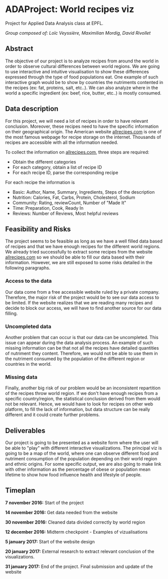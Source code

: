 # ADAProject: World recipes viz
Project for Applied Data Analysis class at EPFL.

*Group composed of: Loïc Veyssière, Maximilian Mordig, David Rivollet*

## Abstract
The objective of our project is to analyze recipes from around the world in order to observe cultural differences between world regions. We are going to use interactive and intuitive visualisation to show these differences expressed through the type of food populations eat. One example of such interactive graph would be to show by countries the nutriments contented in the recipes (ex: fat, proteins, salt, etc..). We can also analyze where in the world a specific ingredient (ex: beef, rice, butter, etc..) is mostly consumed.

## Data description
For this project, we will need a lot of recipes in order to have relevant conclusion. Moreover, these recipes need to have the specific information on their geographical origin. The American website [allrecipes.com](http://allrecipes.com/) is one of the most famous webpage for recipe storage on the internet. Thousands of recipes are accessible with all the information needed.

To collect the information on [allrecipes.com](http://allrecipes.com/), three steps are required:
  * Obtain the different categories
  * For each category, obtain a list of recipe ID
  * For each recipe ID, parse the corresponding recipe

For each recipe the information is
 * Basic: Author, Name, Summary, Ingredients, Steps of the description
 * Nutrition: Calories, Fat, Carbs, Protein, Cholesterol, Sodium
 * Community: Rating, reviewCount, Number of "Made It"
 * Time: Preparation, Cook, Ready In
 * Reviews: Number of Reviews, Most helpful reviews

## Feasibility and Risks
The project seems to be feasible as long as we have a well filled data based of recipes and that we have enough recipes for the different world regions. We already tried successfully to extract some recipes from the website [allrecipes.com](http://allrecipes.com/) so we should be able to fill our data based with their information. However, we are still exposed to some risks detailed in the following paragraphs.

### Access to the data
Our data come from a free accessible website ruled by a private company. Therefore, the major risk of the project would be to see our data access to be limited. If the website realizes that we are reading many recipes and decide to block our access, we will have to find another source for our data filling.

### Uncompleted data
Another problem that can occur is that our data can be uncompleted. This issue can appear during the data analysis process. An example of such missing information can be that not all the recipes have detailed quantities of nutriment they content. Therefore, we would not be able to use them in the nutriment consumed by the population of the different region or countries in the world.

### Missing data
Finally, another big risk of our problem would be an inconsistent repartition of the recipes throw world region. If we don't have enough recipes from a specific country/region, the statistical conclusion derived from them would not be relevant. Hence, we would have to look for recipes on other web platform, to fill the lack of information, but data structure can be really different and it could create further problems.

## Deliverables
Our project is going to be presented as a website form where the user will be able to "play" with different interactive visualizations. The principal viz is going to be a map of the world, where one can observe different food and nutriment consumption of the population depending on their world region and ethnic origins. For some specific output, we are also going to make link with other information as the percentage of obese or population mean lifetime to show how food influence health and lifestyle of people.

## Timeplan
**7 november 2016:** Start of the project

**14 november 2016:** Get data needed from the website

**30 november 2016:** Cleaned data divided correctly by world region

**12 december 2016:** Midterm checkpoint - Examples of vizualisations

**5 january 2017:** Start of the website design

**20 january 2017:** External research to extract relevant conclusion of the visualizations.

**31 january 2017:** End of the project. Final submission and update of the website
